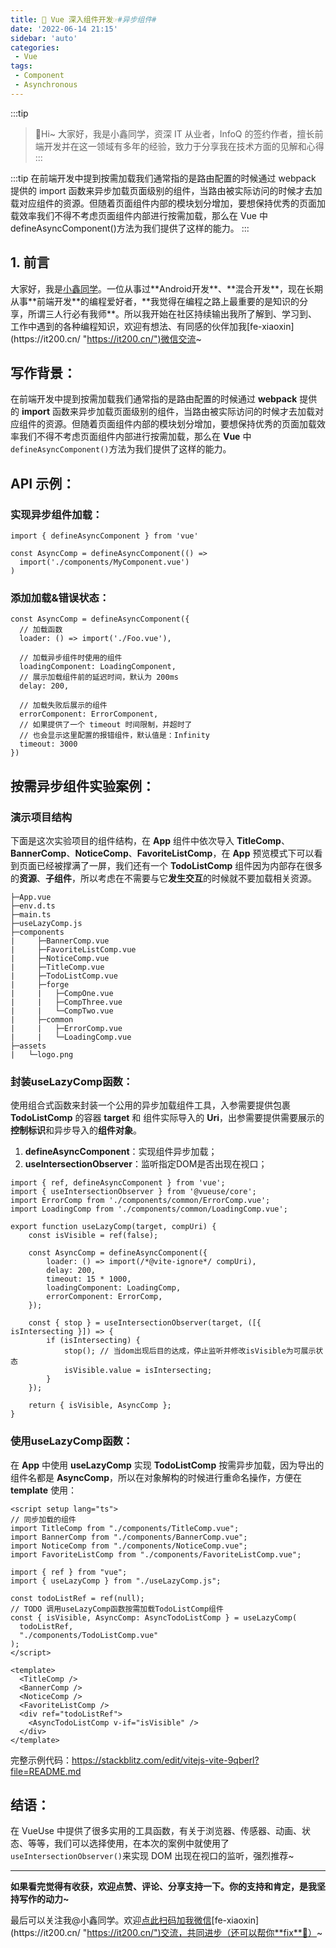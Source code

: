 ```yaml
---
title: 🧩 Vue 深入组件开发☞#异步组件#
date: '2022-06-14 21:15'
sidebar: 'auto'
categories:
 - Vue
tags:
 - Component
 - Asynchronous
---
```


:::tip
>🎄Hi~ 大家好，我是小鑫同学，资深 IT 从业者，InfoQ 的签约作者，擅长前端开发并在这一领域有多年的经验，致力于分享我在技术方面的见解和心得
:::

:::tip
在前端开发中提到按需加载我们通常指的是路由配置的时候通过 webpack 提供的 import 函数来异步加载页面级别的组件，当路由被实际访问的时候才去加载对应组件的资源。但随着页面组件内部的模块划分增加，要想保持优秀的页面加载效率我们不得不考虑页面组件内部进行按需加载，那么在 Vue 中defineAsyncComponent()方法为我们提供了这样的能力。
:::

<!-- more -->

## 1. 前言

大家好，我是[小鑫同学](https://it200.cn/ "https://it200.cn/")。一位从事过**Android开发**、**混合开发**，现在长期从事**前端开发**的编程爱好者，**我觉得在编程之路上最重要的是知识的分享，所谓三人行必有我师**。所以我开始在社区持续输出我所了解到、学习到、工作中遇到的各种编程知识，欢迎有想法、有同感的伙伴加我[fe-xiaoxin](https://it200.cn/ "https://it200.cn/")微信交流~

## 写作背景：

在前端开发中提到按需加载我们通常指的是路由配置的时候通过 **webpack** 提供的 **import** 函数来异步加载页面级别的组件，当路由被实际访问的时候才去加载对应组件的资源。但随着页面组件内部的模块划分增加，要想保持优秀的页面加载效率我们不得不考虑页面组件内部进行按需加载，那么在 **Vue** 中`defineAsyncComponent()`方法为我们提供了这样的能力。

## API 示例：

### 实现异步组件加载：

```
import { defineAsyncComponent } from 'vue'

const AsyncComp = defineAsyncComponent(() =>
  import('./components/MyComponent.vue')
)
```

### 添加加载&错误状态：

```
const AsyncComp = defineAsyncComponent({
  // 加载函数
  loader: () => import('./Foo.vue'),

  // 加载异步组件时使用的组件
  loadingComponent: LoadingComponent,
  // 展示加载组件前的延迟时间，默认为 200ms
  delay: 200,

  // 加载失败后展示的组件
  errorComponent: ErrorComponent,
  // 如果提供了一个 timeout 时间限制，并超时了
  // 也会显示这里配置的报错组件，默认值是：Infinity
  timeout: 3000
})
```

## 按需异步组件实验案例：

### 演示项目结构

下面是这次实验项目的组件结构，在 **App** 组件中依次导入 **TitleComp**、**BannerComp**、**NoticeComp**、**FavoriteListComp**，在 **App** 预览模式下可以看到页面已经被撑满了一屏，我们还有一个 **TodoListComp** 组件因为内部存在很多的**资源**、**子组件**，所以考虑在不需要与它**发生交互**的时候就不要加载相关资源。

```
├─App.vue
├─env.d.ts
├─main.ts
├─useLazyComp.js
├─components
|     ├─BannerComp.vue      
|     ├─FavoriteListComp.vue
|     ├─NoticeComp.vue      
|     ├─TitleComp.vue       
|     ├─TodoListComp.vue    
|     ├─forge
|     |   ├─CompOne.vue     
|     |   ├─CompThree.vue   
|     |   └─CompTwo.vue      
|     ├─common
|     |   ├─ErrorComp.vue   
|     |   └─LoadingComp.vue  
├─assets
|   └─logo.png
```

### 封装useLazyComp函数：

使用组合式函数来封装一个公用的异步加载组件工具，入参需要提供包裹 **TodoListComp** 的容器 **target** 和 组件实际导入的 **Uri**，出参需要提供需要展示的**控制标识**和异步导入的**组件对象**。

1.  **defineAsyncComponent**：实现组件异步加载；
1.  **useIntersectionObserver**：监听指定DOM是否出现在视口；

```
import { ref, defineAsyncComponent } from 'vue';
import { useIntersectionObserver } from '@vueuse/core';
import ErrorComp from './components/common/ErrorComp.vue';
import LoadingComp from './components/common/LoadingComp.vue';

export function useLazyComp(target, compUri) {
    const isVisible = ref(false);

    const AsyncComp = defineAsyncComponent({
        loader: () => import(/*@vite-ignore*/ compUri),
        delay: 200,
        timeout: 15 * 1000,
        loadingComponent: LoadingComp,
        errorComponent: ErrorComp,
    });

    const { stop } = useIntersectionObserver(target, ([{ isIntersecting }]) => {
        if (isIntersecting) {
            stop(); // 当dom出现后目的达成，停止监听并修改isVisible为可展示状态
            isVisible.value = isIntersecting;
        }
    });

    return { isVisible, AsyncComp };
}
```

### 使用useLazyComp函数：

在 **App** 中使用 **useLazyComp** 实现 **TodoListComp** 按需异步加载，因为导出的组件名都是 **AsyncComp**，所以在对象解构的时候进行重命名操作，方便在 **template** 使用：

```
<script setup lang="ts">
// 同步加载的组件
import TitleComp from "./components/TitleComp.vue";
import BannerComp from "./components/BannerComp.vue";
import NoticeComp from "./components/NoticeComp.vue";
import FavoriteListComp from "./components/FavoriteListComp.vue";

import { ref } from "vue";
import { useLazyComp } from "./useLazyComp.js";

const todoListRef = ref(null);
// TODO 调用useLazyComp函数按需加载TodoListComp组件
const { isVisible, AsyncComp: AsyncTodoListComp } = useLazyComp(
  todoListRef,
  "./components/TodoListComp.vue"
);
</script>

<template>
  <TitleComp />
  <BannerComp />
  <NoticeComp />
  <FavoriteListComp />
  <div ref="todoListRef">
    <AsyncTodoListComp v-if="isVisible" />
  </div>
</template>
```

完整示例代码：<https://stackblitz.com/edit/vitejs-vite-9qberl?file=README.md>

## 结语：

在 VueUse 中提供了很多实用的工具函数，有关于浏览器、传感器、动画、状态、等等，我们可以选择使用，在本次的案例中就使用了`useIntersectionObserver()`来实现 DOM 出现在视口的监听，强烈推荐~

* * *

**如果看完觉得有收获，欢迎点赞、评论、分享支持一下。你的支持和肯定，是我坚持写作的动力~**

最后可以关注我@小鑫同学。欢迎[点此扫码加我微信](https://it200.cn/ "https://it200.cn/")[fe-xiaoxin](https://it200.cn/ "https://it200.cn/")交流，共同进步（还可以帮你**fix**🐛）~